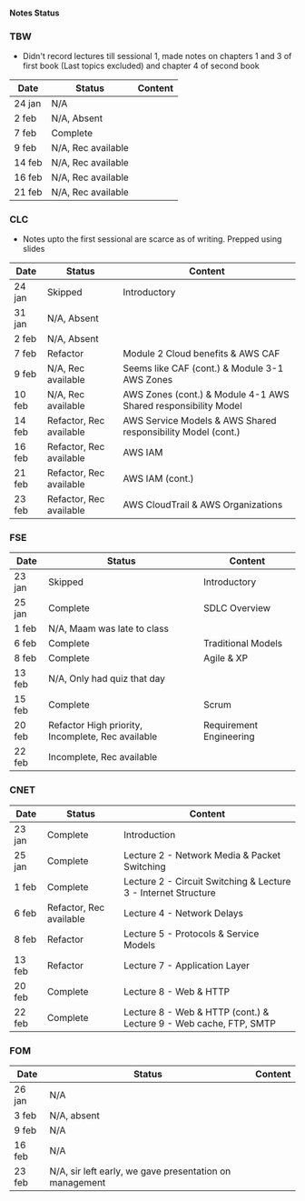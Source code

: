 #### Notes Status

### TBW
- Didn't record lectures till sessional 1, made notes on chapters 1 and 3 of first book (Last topics excluded) and chapter 4 of second book

| Date   | Status             | Content |
| ------ | ------------------ | ------- |
| 24 jan | N/A                |         |
| 2 feb  | N/A, Absent        |         |
| 7 feb  | Complete           |         |
| 9 feb  | N/A, Rec available |         |
| 14 feb | N/A, Rec available |         |
| 16 feb | N/A, Rec available |         |
| 21 feb | N/A, Rec available |         |

### CLC
- Notes upto the first sessional are scarce as of writing. Prepped using slides

| Date   | Status                  | Content                                              |
| ------ | ----------------------- | ---------------------------------------------------- |
| 24 jan | Skipped                 | Introductory                                         |
| 31 jan | N/A, Absent             |                                                      |
| 2 feb  | N/A, Absent             |                                                      |
| 7 feb  | Refactor                | Module 2 Cloud benefits & AWS CAF                    | 
| 9 feb  | N/A, Rec available      | Seems like CAF (cont.) & Module 3-1 AWS Zones           |
| 10 feb | N/A, Rec available      | AWS Zones (cont.) & Module 4-1 AWS Shared responsibility Model                                                |
| 14 feb | Refactor, Rec available | AWS Service Models & AWS Shared responsibility Model (cont.) |
| 16 feb | Refactor, Rec available | AWS IAM                                              |
| 21 feb | Refactor, Rec available | AWS IAM (cont.)                                      |
| 23 feb | Refactor, Rec available | AWS CloudTrail & AWS Organizations                   |


### FSE
| Date   | Status                                            | Content                 |
| ------ | ------------------------------------------------- | ----------------------- |
| 23 jan | Skipped                                           | Introductory            |
| 25 jan | Complete                                          | SDLC Overview           |
| 1 feb  | N/A, Maam was late to class                       |                         |
| 6 feb  | Complete                                          | Traditional Models      |
| 8 feb  | Complete                                          | Agile & XP              |
| 13 feb | N/A, Only had quiz that day                       |                         |
| 15 feb | Complete                                          | Scrum                   |
| 20 feb | Refactor High priority, Incomplete, Rec available | Requirement Engineering |
| 22 feb | Incomplete, Rec available                         |                         |

### CNET
| Date   | Status                  | Content                                                        |
| ------ | ----------------------- | -------------------------------------------------------------- |
| 23 jan | Complete                | Introduction                                                   |
| 25 jan | Complete                | Lecture 2 - Network Media & Packet Switching                   |
| 1 feb  | Complete                | Lecture 2 - Circuit Switching & Lecture 3 - Internet Structure |
| 6 feb  | Refactor, Rec available | Lecture 4 - Network Delays                                     |
| 8 feb  | Refactor                | Lecture 5 - Protocols & Service Models                         |
| 13 feb | Refactor                | Lecture 7 - Application Layer                                  |
| 20 feb | Complete                | Lecture 8 - Web & HTTP                                         |
| 22 feb | Complete                | Lecture 8 - Web & HTTP (cont.) & Lecture 9 - Web cache, FTP, SMTP         |

### FOM
| Date   | Status                                                  | Content |
| ------ | ------------------------------------------------------- | ------- |
| 26 jan | N/A                                                     |         |
| 3 feb  | N/A, absent                                             |         |
| 9 feb  | N/A                                                     |         |
| 16 feb | N/A                                                     |         |
| 23 feb | N/A, sir left early, we gave presentation on management |         |
